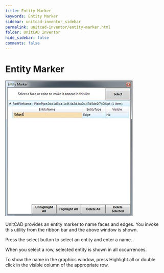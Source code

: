 ```yaml
---
title: Entity Marker
keywords: Entity Marker
sidebar: unitcad-inventor_sidebar
permalink: unitcad-inventor/entity-marker.html
folder: UnitCAD Inventor
hide_sidebar: false
comments: false
---
```


# Entity Marker

![](/images/entity-marker.jpg)

UnitCAD provides an entity marker to name faces and edges. You invoke this utility from the ribbon bar and the above window is shown.

Press the select button to select an entity and enter a name.

When you select a row, selected entity is shown in all occurrences.

To show the name in the graphics window, press Highlight all or double click in the visible column of the appropriate row.
